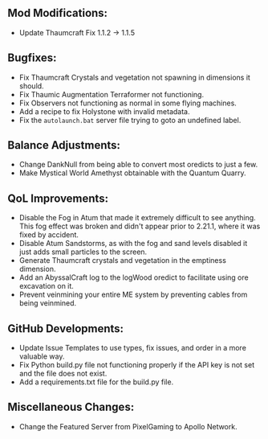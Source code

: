 
## Mod Modifications:

- Update Thaumcraft Fix 1.1.2 -> 1.1.5

## Bugfixes:

- Fix Thaumcraft Crystals and vegetation not spawning in dimensions it should.
- Fix Thaumic Augmentation Terraformer not functioning.
- Fix Observers not functioning as normal in some flying machines.
- Add a recipe to fix Holystone with invalid metadata.
- Fix the `autolaunch.bat` server file trying to goto an undefined label.

## Balance Adjustments:

- Change DankNull from being able to convert most oredicts to just a few.
- Make Mystical World Amethyst obtainable with the Quantum Quarry.

## QoL Improvements:

- Disable the Fog in Atum that made it extremely difficult to see anything. This fog effect was broken and didn't appear prior to 2.21.1, where it was fixed by accident.
- Disable Atum Sandstorms, as with the fog and sand levels disabled it just adds small particles to the screen.
- Generate Thaumcraft crystals and vegetation in the emptiness dimension.
- Add an AbyssalCraft log to the logWood oredict to facilitate using ore excavation on it.
- Prevent veinmining your entire ME system by preventing cables from being veinmined.

## GitHub Developments:

- Update Issue Templates to use types, fix issues, and order in a more valuable way.
- Fix Python build.py file not functioning properly if the API key is not set and the file does not exist.
- Add a requirements.txt file for the build.py file.

## Miscellaneous Changes:

- Change the Featured Server from PixelGaming to Apollo Network.
